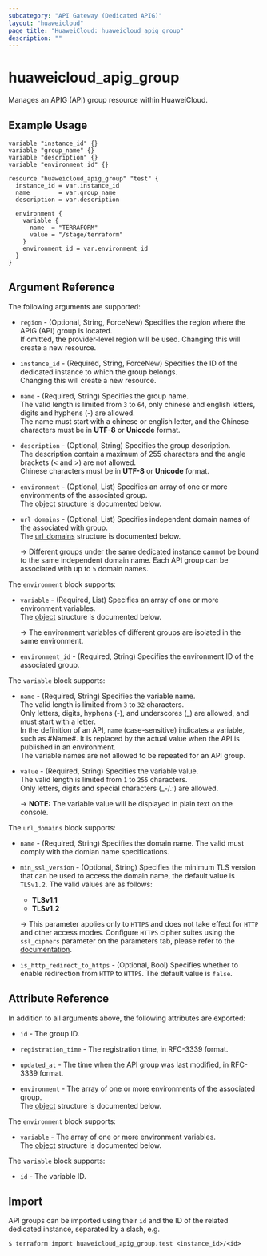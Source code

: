 ```yaml
---
subcategory: "API Gateway (Dedicated APIG)"
layout: "huaweicloud"
page_title: "HuaweiCloud: huaweicloud_apig_group"
description: ""
---
```


# huaweicloud_apig_group

Manages an APIG (API) group resource within HuaweiCloud.

## Example Usage

```hcl
variable "instance_id" {}
variable "group_name" {}
variable "description" {}
variable "environment_id" {}

resource "huaweicloud_apig_group" "test" {
  instance_id = var.instance_id
  name        = var.group_name
  description = var.description

  environment {
    variable {
      name  = "TERRAFORM"
      value = "/stage/terraform"
    }
    environment_id = var.environment_id
  }
}
```

## Argument Reference

The following arguments are supported:

* `region` - (Optional, String, ForceNew) Specifies the region where the APIG (API) group is located.  
  If omitted, the provider-level region will be used. Changing this will create a new resource.

* `instance_id` - (Required, String, ForceNew) Specifies the ID of the dedicated instance to which the group belongs.  
  Changing this will create a new resource.

* `name` - (Required, String) Specifies the group name.  
  The valid length is limited from `3` to `64`, only chinese and english letters, digits and hyphens (-) are
  allowed.  
  The name must start with a chinese or english letter, and the Chinese characters must be in **UTF-8** or **Unicode**
  format.

* `description` - (Optional, String) Specifies the group description.  
  The description contain a maximum of 255 characters and the angle brackets (< and >) are not allowed.  
  Chinese characters must be in **UTF-8** or **Unicode** format.

* `environment` - (Optional, List) Specifies an array of one or more environments of the associated group.  
  The [object](#group_environment) structure is documented below.

* `url_domains` - (Optional, List) Specifies independent domain names of the associated with group.  
  The [url_domains](#group_url_domains) structure is documented below.

  -> Different groups under the same dedicated instance cannot be bound to the same independent domain name.
     Each API group can be associated with up to `5` domain names.

<a name="group_environment"></a>
The `environment` block supports:

* `variable` - (Required, List) Specifies an array of one or more environment variables.  
  The [object](#group_environment_variable) structure is documented below.

  -> The environment variables of different groups are isolated in the same environment.

* `environment_id` - (Required, String) Specifies the environment ID of the associated group.

<a name="group_environment_variable"></a>
The `variable` block supports:

* `name` - (Required, String) Specifies the variable name.  
  The valid length is limited from `3` to `32` characters.  
  Only letters, digits, hyphens (-), and underscores (_) are allowed, and must start with a letter.  
  In the definition of an API, `name` (case-sensitive) indicates a variable, such as #Name#.
  It is replaced by the actual value when the API is published in an environment.  
  The variable names are not allowed to be repeated for an API group.

* `value` - (Required, String) Specifies the variable value.  
  The valid length is limited from `1` to `255` characters.  
  Only letters, digits and special characters (_-/.:) are allowed.

  -> **NOTE:** The variable value will be displayed in plain text on the console.

<a name="group_url_domains"></a>
The `url_domains` block supports:

* `name` - (Required, String) Specifies the domain name. The valid must comply with the domian name specifications.

* `min_ssl_version` - (Optional, String) Specifies the minimum TLS version that can be used to access the domain name,
  the default value is `TLSv1.2`.
  The valid values are as follows:
  + **TLSv1.1**
  + **TLSv1.2**

  -> This parameter applies only to `HTTPS` and does not take effect for `HTTP` and other access modes.
     Configure `HTTPS` cipher suites using the `ssl_ciphers` parameter on the parameters tab,
     please refer to the [documentation](https://support.huaweicloud.com/intl/en-us/usermanual-apig/apig_03_0039.html).

* `is_http_redirect_to_https` - (Optional, Bool) Specifies whether to enable redirection from `HTTP` to `HTTPS`.
  The default value is `false`.

## Attribute Reference

In addition to all arguments above, the following attributes are exported:

* `id` - The group ID.

* `registration_time` - The registration time, in RFC-3339 format.

* `updated_at` - The time when the API group was last modified, in RFC-3339 format.

* `environment` - The array of one or more environments of the associated group.  
  The [object](#group_environment_attr) structure is documented below.

<a name="group_environment_attr"></a>
The `environment` block supports:

* `variable` - The array of one or more environment variables.  
  The [object](#group_environment_variable_attr) structure is documented below.

<a name="group_environment_variable_attr"></a>
The `variable` block supports:

* `id` - The variable ID.

## Import

API groups can be imported using their `id` and the ID of the related dedicated instance, separated by a slash, e.g.

```shell
$ terraform import huaweicloud_apig_group.test <instance_id>/<id>
```
